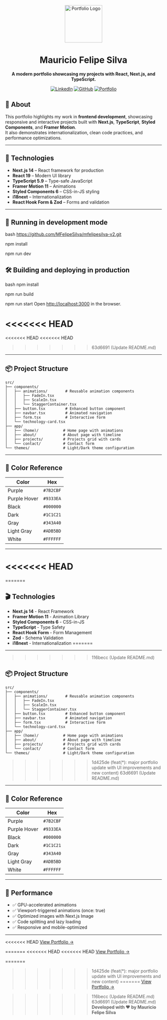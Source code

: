 <div align="center">
  <img src="https://i.ibb.co/BGpwgzb/portfolio-logo-200x.png" width="120" alt="Portfolio Logo" />

# Mauricio Felipe Silva

**A modern portfolio showcasing my projects with React, Next.js, and TypeScript.**

[![LinkedIn](https://img.shields.io/badge/LinkedIn-0A66C2?style=for-the-badge&logo=linkedin&logoColor=white)](https://www.linkedin.com/in/mfelipesilva/)
[![GitHub](https://img.shields.io/badge/GitHub-181717?style=for-the-badge&logo=github&logoColor=white)](https://github.com/mutadofs)
[![Portfolio](https://img.shields.io/badge/Portfolio-7B2CBF?style=for-the-badge&logo=vercel&logoColor=white)](https://mfelipesilva-v2.vercel.app/)

</div>

## 📖 About

This portfolio highlights my work in **frontend development**, showcasing responsive and interactive projects built with **Next.js**, **TypeScript**, **Styled Components**, and **Framer Motion**.  
It also demonstrates internationalization, clean code practices, and performance optimizations.

---

## 🚀 Technologies

- **Next.js 14** – React framework for production
- **React 19** – Modern UI library
- **TypeScript 5.9** – Type-safe JavaScript
- **Framer Motion 11** – Animations
- **Styled Components 6** – CSS-in-JS styling
- **i18next** – Internationalization
- **React Hook Form & Zod** – Forms and validation

---

## 🔧 Running in development mode
bash
https://github.com/MFelipeSilva/mfelipesilva-v2.git

npm install

npm run dev
## 🛠 Building and deploying in production
bash
npm install

npm run build

npm run start
Open [http://localhost:3000](http://localhost:3000) in the browser.

<<<<<<< HEAD
=======
<<<<<<< HEAD
<<<<<<< HEAD
>>>>>>> 63d6691 (Update README.md)
---

## 📦 Project Structure

```
src/
├── components/
│   ├── animations/        # Reusable animation components
│   │   ├── FadeIn.tsx
│   │   ├── ScaleIn.tsx
│   │   └── StaggerContainer.tsx
│   ├── button.tsx         # Enhanced button component
│   ├── navbar.tsx         # Animated navigation
│   ├── form.tsx           # Interactive form
│   └── technology-card.tsx
├── app/
│   ├── (home)/           # Home page with animations
│   ├── about/            # About page with timeline
│   ├── projects/         # Projects grid with cards
│   └── contact/          # Contact form
└── themes/               # Light/Dark theme configuration
```

---

## 🎨 Color Reference

| Color        | Hex       |
| ------------ | --------- |
| Purple       | `#7B2CBF` |
| Purple Hover | `#9333EA` |
| Black        | `#000000` |
| Dark         | `#1C1C21` |
| Gray         | `#343A40` |
| Light Gray   | `#ADB5BD` |
| White        | `#FFFFFF` |

---
<<<<<<< HEAD
=======
=======
## 🎬 Technologies

- **Next.js 14** - React Framework
- **Framer Motion 11** - Animation Library
- **Styled Components 6** - CSS-in-JS
- **TypeScript** - Type Safety
- **React Hook Form** - Form Management
- **Zod** - Schema Validation
- **i18next** - Internationalization
=======
---
>>>>>>> 116becc (Update README.md)

## 📦 Project Structure

```
src/
├── components/
│   ├── animations/        # Reusable animation components
│   │   ├── FadeIn.tsx
│   │   ├── ScaleIn.tsx
│   │   └── StaggerContainer.tsx
│   ├── button.tsx         # Enhanced button component
│   ├── navbar.tsx         # Animated navigation
│   ├── form.tsx           # Interactive form
│   └── technology-card.tsx
├── app/
│   ├── (home)/           # Home page with animations
│   ├── about/            # About page with timeline
│   ├── projects/         # Projects grid with cards
│   └── contact/          # Contact form
└── themes/               # Light/Dark theme configuration
```
>>>>>>> 1d425de (feat(*): major portfolio update with UI improvements and new content)
>>>>>>> 63d6691 (Update README.md)

---

## 🎨 Color Reference

| Color        | Hex       |
| ------------ | --------- |
| Purple       | `#7B2CBF` |
| Purple Hover | `#9333EA` |
| Black        | `#000000` |
| Dark         | `#1C1C21` |
| Gray         | `#343A40` |
| Light Gray   | `#ADB5BD` |
| White        | `#FFFFFF` |

---

## 🎯 Performance

- ✅ GPU-accelerated animations
- ✅ Viewport-triggered animations (once: true)
- ✅ Optimized images with Next.js Image
- ✅ Code splitting and lazy loading
- ✅ Responsive and mobile-optimized

---

<<<<<<< HEAD
[View Portfolio →](https://mfelipesilva-v2.vercel.app/)

=======
<<<<<<< HEAD
<<<<<<< HEAD
[View Portfolio →](https://mfelipesilva-v2.vercel.app/)

=======
>>>>>>> 1d425de (feat(*): major portfolio update with UI improvements and new content)
=======
[View Portfolio →](https://mfelipesilva-v2.vercel.app/)

>>>>>>> 116becc (Update README.md)
>>>>>>> 63d6691 (Update README.md)
**Developed with ❤️ by Mauricio Felipe Silva**

